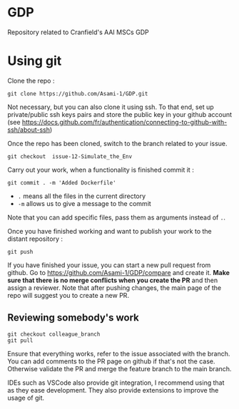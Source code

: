 # GDP
Repository related to Cranfield's AAI MSCs GDP

# Using git 

Clone the repo :

```console
git clone https://github.com/Asami-1/GDP.git
```
Not necessary, but you can also clone it using ssh. To that end, set up private/public ssh keys pairs and store the public key in your github account (see https://docs.github.com/fr/authentication/connecting-to-github-with-ssh/about-ssh) 

Once the repo has been cloned, switch to the branch related to your issue.

```console
git checkout  issue-12-Simulate_the_Env 
```

Carry out your work, when a functionality is finished commit it : 

```console
git commit . -m 'Added Dockerfile' 
```

* ```.``` means all the files in the current directory
* ```-m``` allows us to give a message to the commit

Note that you can add specific files, pass them as arguments instead of ```.```.


Once you have finished working and want to publish your work to the distant repository : 

```console
git push 
```

If you have finished your issue, you can start a new pull request from github. Go to https://github.com/Asami-1/GDP/compare and create it. **Make sure that there is no merge conflicts when you create the PR** and then assign a reviewer. Note that after pushing changes, the main page of the repo will suggest you to create a new PR.

## Reviewing somebody's work 

```console
git checkout colleague_branch 
git pull
```

Ensure that everything works, refer to the issue associated with the branch. You can add comments to the PR page on github if that's not the case. Otherwise validate the PR and merge the feature branch to the main branch.


IDEs such as VSCode also provide git integration, I recommend using that as they ease development. They also provide extensions to improve the usage of git. 



